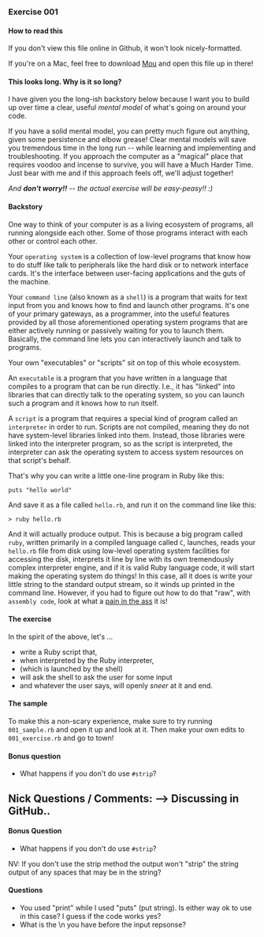### Exercise 001 

#### How to read this

If you don't view this file online in Github, it won't look nicely-formatted.

If you're on a Mac, feel free to download [Mou](http://mouapp.com/) and open this file up in there!

#### This looks long. Why is it so long?

I have given you the long-ish backstory below because I want you to build up over time a clear, useful *mental model* of what's going on around your code. 

If you have a solid mental model, you can pretty much figure out anything, given some persistence and elbow grease! Clear mental models will save you tremendous time in the long run -- while learning and implementing and troubleshooting. If you approach the computer as a "magical" place that requires voodoo and incense to survive, you will have a Much Harder Time. Just bear with me and if this approach feels off, we'll adjust together!

*And **don't worry!!** -- the actual exercise will be easy-peasy!! :)*


#### Backstory

One way to think of your computer is as a living ecosystem of programs, all running alongside each other. Some of those programs interact with each other or control each other.

Your `operating system` is a collection of low-level programs that know how to do stuff like talk to peripherals like the hard disk or to network interface cards. It's the interface between user-facing applications and the guts of the machine.

Your `command line` (also known as a `shell`) is a program that waits for text input from you and knows how to find and launch other programs. It's one of your primary gateways, as a programmer, into the useful features provided by all those aforementioned operating system programs that are either actively running or passively waiting for you to launch them. Basically, the command line lets you can interactively launch and talk to programs.

Your own "executables" or "scripts" sit on top of this whole ecosystem. 

An `executable` is a program that you have written in a language that compiles to a program that can be run directly. I.e., it has "linked" into libraries that can directly talk to the operating system, so you can launch such a program and it knows how to run itself.

A `script` is a program that requires a special kind of program called an `interpreter` in order to run. Scripts are not compiled, meaning they do not have system-level libraries linked into them. Instead, those libraries were linked into the interpreter program, so as the script is interpreted, the interpreter can ask the operating system to access system resources on that script's behalf.

That's why you can write a little one-line program in Ruby like this:

```
puts "hello world"
```

And save it as a file called `hello.rb`, and run it on the command line like this:

```
> ruby hello.rb
```

And it will actually produce output. This is because a big program called `ruby`, written primarily in a compiled language called `C`, launches, reads your `hello.rb` file from disk using low-level operating system facilities for accessing the disk, interprets it line by line with its own tremendously complex interpreter engine, and if it is valid Ruby language code, it will start making the operating system do things! In this case, all it does is write your little string to the standard output stream, so it winds up printed in the command line. However, if you had to figure out how to do that "raw", with `assembly code`, look at what a [pain in the ass](http://peter.michaux.ca/articles/assembly-hello-world-for-os-x) it is!

#### The exercise

In the spirit of the above, let's ...

* write a Ruby script that, 
* when interpreted by the Ruby interpreter, 
* (which is launched by the shell)
* will ask the shell to ask the user for some input
* and whatever the user says, will openly *sneer* at it and end.

#### The sample

To make this a non-scary experience, make sure to try running `001_sample.rb` and open it up and look at it. Then make your own edits to `001_exercise.rb` and go to town!

#### Bonus question

* What happens if you don't do use `#strip`?

## Nick Questions / Comments: --> Discussing in GitHub..

#### Bonus Question

* What happens if you don't do use `#strip`?

NV: If you don't use the strip method the output won't "strip" the string output of any spaces that may be in the string?

#### Questions
* You used "print" while I used "puts" (put string). Is either way ok to use in this case? I guess if the code works yes?
* What is the \n you have before the input repsonse?
